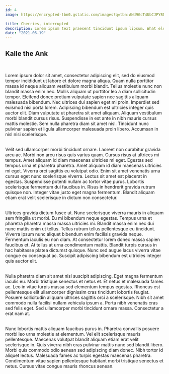 ```yaml
---
id: 4
image: https://encrypted-tbn0.gstatic.com/images?q=tbn:ANd9GcT4UbCJPYBD_f77GG0dZubE7Ei6r5sC3Y_KtA&usqp=CAU

title: Cherries, interrupted
description: Lorem ipsum text praesent tincidunt ipsum lipsum. What else?
date: "2021-06-19"
--- 
```


<h2 class="text-lg font-black">Kalle the Ank</h2>  
<br> 

Lorem ipsum dolor sit amet, consectetur adipiscing elit, sed do eiusmod tempor incididunt ut labore et dolore magna aliqua. Quam nulla porttitor massa id neque aliquam vestibulum morbi blandit. Tellus molestie nunc non blandit massa enim nec. Mollis aliquam ut porttitor leo a diam sollicitudin tempor. Eleifend donec pretium vulputate sapien nec sagittis aliquam malesuada bibendum. Nec ultrices dui sapien eget mi proin. Imperdiet sed euismod nisi porta lorem. Adipiscing bibendum est ultricies integer quis auctor elit. Diam vulputate ut pharetra sit amet aliquam. Aliquam vestibulum morbi blandit cursus risus. Suspendisse in est ante in nibh mauris cursus mattis molestie. Sem nulla pharetra diam sit amet nisl. Tincidunt nunc pulvinar sapien et ligula ullamcorper malesuada proin libero. Accumsan in nisl nisi scelerisque.  
<br>

Velit sed ullamcorper morbi tincidunt ornare. Laoreet non curabitur gravida arcu ac. Morbi non arcu risus quis varius quam. Cursus risus at ultrices mi tempus. Amet aliquam id diam maecenas ultricies mi eget. Egestas sed tempus urna et pharetra pharetra. Amet aliquam id diam maecenas ultricies mi eget. Viverra orci sagittis eu volutpat odio. Enim sit amet venenatis urna cursus eget nunc scelerisque viverra. Lectus sit amet est placerat in egestas. Suspendisse potenti nullam ac tortor vitae purus. Lobortis scelerisque fermentum dui faucibus in. Risus in hendrerit gravida rutrum quisque non. Integer vitae justo eget magna fermentum. Blandit aliquam etiam erat velit scelerisque in dictum non consectetur.  
<br>

Ultrices gravida dictum fusce ut. Nunc scelerisque viverra mauris in aliquam sem fringilla ut morbi. Eu mi bibendum neque egestas. Tempus urna et pharetra pharetra massa massa ultricies mi. Blandit massa enim nec dui nunc mattis enim ut tellus. Tellus rutrum tellus pellentesque eu tincidunt. Viverra ipsum nunc aliquet bibendum enim facilisis gravida neque. Fermentum iaculis eu non diam. At consectetur lorem donec massa sapien faucibus et. At tellus at urna condimentum mattis. Blandit turpis cursus in hac habitasse platea dictumst quisque. Nunc sed augue lacus viverra vitae congue eu consequat ac. Suscipit adipiscing bibendum est ultricies integer quis auctor elit.  
<br>

Nulla pharetra diam sit amet nisl suscipit adipiscing. Eget magna fermentum iaculis eu. Morbi tristique senectus et netus et. Et netus et malesuada fames ac. Leo in vitae turpis massa sed elementum tempus egestas. Rhoncus est pellentesque elit ullamcorper dignissim cras tincidunt lobortis feugiat. Posuere sollicitudin aliquam ultrices sagittis orci a scelerisque. Nibh sit amet commodo nulla facilisi nullam vehicula ipsum a. Porta nibh venenatis cras sed felis eget. Sed ullamcorper morbi tincidunt ornare massa. Consectetur a erat nam at.  
<br>

Nunc lobortis mattis aliquam faucibus purus in. Pharetra convallis posuere morbi leo urna molestie at elementum. Vel elit scelerisque mauris pellentesque. Maecenas volutpat blandit aliquam etiam erat velit scelerisque in. Quis viverra nibh cras pulvinar mattis nunc sed blandit libero. Morbi quis commodo odio aenean sed adipiscing diam donec. Nibh tortor id aliquet lectus. Malesuada fames ac turpis egestas maecenas pharetra. Condimentum vitae sapien pellentesque habitant morbi tristique senectus et netus. Cursus vitae congue mauris rhoncus aenean.